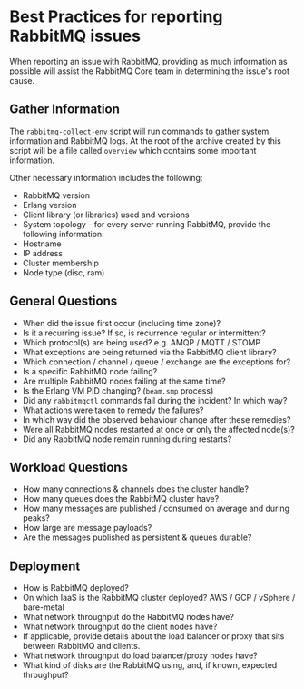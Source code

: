 # Best Practices for reporting RabbitMQ issues

When reporting an issue with RabbitMQ, providing as much information as possible will assist the RabbitMQ Core team in determining the issue's root cause.

## Gather Information

The [`rabbitmq-collect-env`](https://raw.githubusercontent.com/rabbitmq/support-tools/master/scripts/rabbitmq-collect-env) script will run commands to gather system information and RabbitMQ logs. At the root of the archive created by this script will be a file called `overview` which contains some important information.

Other necessary information includes the following:

* RabbitMQ version
* Erlang version
* Client library (or libraries) used and versions
* System topology - for every server running RabbitMQ, provide the following information:
 * Hostname
 * IP address
 * Cluster membership
 * Node type (disc, ram)

## General Questions

* When did the issue first occur (including time zone)? 
* Is it a recurring issue? If so, is recurrence regular or intermittent?
* Which protocol(s) are being used? e.g. AMQP / MQTT / STOMP
* What exceptions are being returned via the RabbitMQ client library?
* Which connection / channel / queue / exchange are the exceptions for?
* Is a specific RabbitMQ node failing?
* Are multiple RabbitMQ nodes failing at the same time?
* Is the Erlang VM PID changing? (`beam.smp` process)
* Did any `rabbitmqctl` commands fail during the incident? In which way?
* What actions were taken to remedy the failures?
* In which way did the observed behaviour change after these remedies?
* Were all RabbitMQ nodes restarted at once or only the affected node(s)?
* Did any RabbitMQ node remain running during restarts?

## Workload Questions

* How many connections & channels does the cluster handle?
* How many queues does the RabbitMQ cluster have?
* How many messages are published / consumed on average and during peaks?
* How large are message payloads?
* Are the messages published as persistent & queues durable?

## Deployment

* How is RabbitMQ deployed?
* On which IaaS is the RabbitMQ cluster deployed? AWS / GCP / vSphere / bare-metal
* What network throughput do the RabbitMQ nodes have?
* What network throughput do the client nodes have?
* If applicable, provide details about the load balancer or proxy that sits between RabbitMQ and clients.
* What network throughput do load balancer/proxy nodes have?
* What kind of disks are the RabbitMQ using, and, if known, expected throughput?
